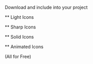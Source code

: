 Download and include into your project

** Light Icons

** Sharp Icons

** Solid Icons

** Animated Icons

(All for Free)
